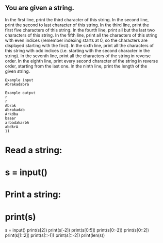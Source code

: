 ## You are given a string.

In the first line, print the third character of this string.
In the second line, print the second to last character of this string.
In the third line, print the first five characters of this string.
In the fourth line, print all but the last two characters of this string.
In the fifth line, print all the characters of this string with even indices (remember indexing starts at 0, so the characters are displayed starting with the first).
In the sixth line, print all the characters of this string with odd indices (i.e. starting with the second character in the string).
In the seventh line, print all the characters of the string in reverse order.
In the eighth line, print every second character of the string in reverse order, starting from the last one.
In the ninth line, print the length of the given string.
```
Example input
Abrakadabra

Example output
r
r
Abrak
Abrakadab
Arkdba
baaar
arbadakarbA
abdkrA
11
```
# Read a string:
# s = input()
# Print a string:
# print(s)

s = input()
print(s[2])
print(s[-2])
print(s[0:5])
print(s[0:-2])
print(s[0::2])
print(s[1::2])
print(s[::-1])
print(s[::-2])
print(len(s))
